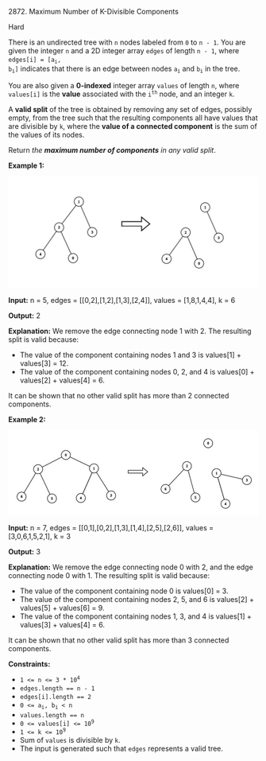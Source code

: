 2872\. Maximum Number of K-Divisible Components

Hard

There is an undirected tree with `n` nodes labeled from `0` to `n - 1`. You are given the integer `n` and a 2D integer array `edges` of length `n - 1`, where <code>edges[i] = [a<sub>i</sub>, b<sub>i</sub>]</code> indicates that there is an edge between nodes <code>a<sub>i</sub></code> and <code>b<sub>i</sub></code> in the tree.

You are also given a **0-indexed** integer array `values` of length `n`, where `values[i]` is the **value** associated with the <code>i<sup>th</sup></code> node, and an integer `k`.

A **valid split** of the tree is obtained by removing any set of edges, possibly empty, from the tree such that the resulting components all have values that are divisible by `k`, where the **value of a connected component** is the sum of the values of its nodes.

Return _the **maximum number of components** in any valid split_.

**Example 1:**

![](example12-cropped2svg.jpg)

**Input:** n = 5, edges = [[0,2],[1,2],[1,3],[2,4]], values = [1,8,1,4,4], k = 6

**Output:** 2

**Explanation:** We remove the edge connecting node 1 with 2. The resulting split is valid because: 
- The value of the component containing nodes 1 and 3 is values[1] + values[3] = 12.
- The value of the component containing nodes 0, 2, and 4 is values[0] + values[2] + values[4] = 6. 

It can be shown that no other valid split has more than 2 connected components.

**Example 2:**

![](example21svg-1.jpg)

**Input:** n = 7, edges = [[0,1],[0,2],[1,3],[1,4],[2,5],[2,6]], values = [3,0,6,1,5,2,1], k = 3

**Output:** 3

**Explanation:** We remove the edge connecting node 0 with 2, and the edge connecting node 0 with 1. The resulting split is valid because: 
- The value of the component containing node 0 is values[0] = 3. 
- The value of the component containing nodes 2, 5, and 6 is values[2] + values[5] + values[6] = 9. 
- The value of the component containing nodes 1, 3, and 4 is values[1] + values[3] + values[4] = 6. 

It can be shown that no other valid split has more than 3 connected components.

**Constraints:**

*   <code>1 <= n <= 3 * 10<sup>4</sup></code>
*   `edges.length == n - 1`
*   `edges[i].length == 2`
*   <code>0 <= a<sub>i</sub>, b<sub>i</sub> < n</code>
*   `values.length == n`
*   <code>0 <= values[i] <= 10<sup>9</sup></code>
*   <code>1 <= k <= 10<sup>9</sup></code>
*   Sum of `values` is divisible by `k`.
*   The input is generated such that `edges` represents a valid tree.
